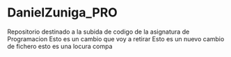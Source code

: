 # DanielZuniga_PRO
Repositorio destinado a la subida de codigo de la asignatura de Programacion
Esto es un cambio que voy a retirar 
Esto es un nuevo cambio de fichero
esto es una locura compa 